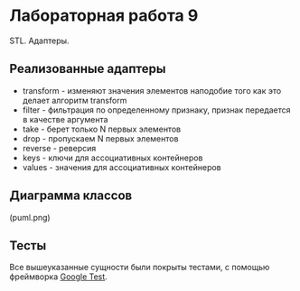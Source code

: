 # Лабораторная работа 9

STL. Адаптеры.

## Реализованные адаптеры

* transform - изменяют значения элементов наподобие того как это делает алгоритм transform
* filter    - фильтрация по определенному признаку, признак передается в качестве аргумента
* take      - берет только N первых элементов
* drop      - пропускаем N первых элементов
* reverse   - реверсия
* keys      - ключи для ассоциативных контейнеров
* values    - значения для ассоциативных контейнеров

## Диаграмма классов

(puml.png)

## Тесты

Все вышеуказанные сущности были покрыты тестами, с помощью фреймворка [Google Test](http://google.github.io/googletest).
